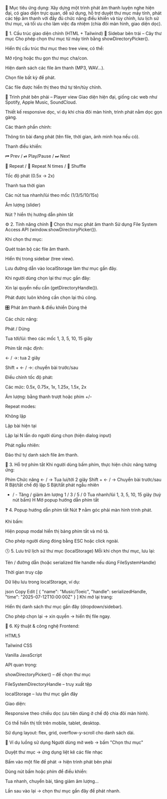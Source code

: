 🎯 Mục tiêu ứng dụng:
Xây dựng một trình phát âm thanh luyện nghe hiện đại, có giao diện trực quan, dễ sử dụng, hỗ trợ duyệt thư mục máy tính, phát các tệp âm thanh với đầy đủ chức năng điều khiển và tùy chỉnh, lưu lịch sử thư mục, và tối ưu cho làm việc đa nhiệm (chia đôi màn hình, giao diện dọc).

🧩 1. Cấu trúc giao diện chính (HTML + Tailwind)
📁 Sidebar bên trái – Cây thư mục
Cho phép chọn thư mục từ máy tính bằng showDirectoryPicker().

Hiển thị cấu trúc thư mục theo tree view, có thể:

Mở rộng hoặc thu gọn thư mục cha/con.

Hiện danh sách các file âm thanh (MP3, WAV…).

Chọn file bất kỳ để phát.

Các file được hiển thị theo thứ tự tên/tùy chỉnh.

🎵 Trình phát bên phải – Player view
Giao diện hiện đại, giống các web như Spotify, Apple Music, SoundCloud.

Thiết kế responsive dọc, ví dụ khi chia đôi màn hình, trình phát nằm dọc gọn gàng.

Các thành phần chính:

Thông tin bài đang phát (tên file, thời gian, ảnh minh họa nếu có).

Thanh điều khiển:

⏮ Prev / ⏯ Play/Pause / ⏭ Next

🔁 Repeat / 🔂 Repeat N times / 🔀 Shuffle

Tốc độ phát (0.5x → 2x)

Thanh tua thời gian

Các nút tua nhanh/lùi theo mốc (1/3/5/10/15s)

Âm lượng (slider)

Nút ? hiển thị hướng dẫn phím tắt

⚙️ 2. Tính năng chính
📂 Chọn thư mục phát âm thanh
Sử dụng File System Access API (window.showDirectoryPicker()).

Khi chọn thư mục:

Quét toàn bộ các file âm thanh.

Hiển thị trong sidebar (tree view).

Lưu đường dẫn vào localStorage làm thư mục gần đây.

Khi người dùng chọn lại thư mục gần đây:

Xin lại quyền nếu cần (getDirectoryHandle()).

Phát được luôn không cần chọn lại thủ công.

🎛 Phát âm thanh & điều khiển
Dùng thẻ <audio> kết hợp JavaScript điều khiển.

Các chức năng:

Phát / Dừng

Tua tới/lùi: theo các mốc 1, 3, 5, 10, 15 giây

Phím tắt mặc định:

← / →: tua 2 giây

Shift + ← / →: chuyển bài trước/sau

Điều chỉnh tốc độ phát:

Các mức: 0.5x, 0.75x, 1x, 1.25x, 1.5x, 2x

Âm lượng: bằng thanh trượt hoặc phím +/-

Repeat modes:

Không lặp

Lặp bài hiện tại

Lặp lại N lần do người dùng chọn (hiện dialog input)

Phát ngẫu nhiên:

Đảo thứ tự danh sách file âm thanh.

🎹 3. Hỗ trợ phím tắt
Khi người dùng bấm phím, thực hiện chức năng tương ứng:

Phím	Chức năng
← / →	Tua lui/tới 2 giây
Shift + ← / →	Chuyển bài trước/sau
R	Bật/tắt chế độ lặp
S	Bật/tắt phát ngẫu nhiên
+ / -	Tăng / giảm âm lượng
1 / 3 / 5 / 0	Tua nhanh/lùi 1, 3, 5, 10, 15 giây (tuỳ nút bấm)
H	Mở popup hướng dẫn phím tắt

❓ 4. Popup hướng dẫn phím tắt
Nút ❓ nằm góc phải màn hình trình phát.

Khi bấm:

Hiện popup modal hiển thị bảng phím tắt và mô tả.

Cho phép người dùng đóng bằng ESC hoặc click ngoài.

🕓 5. Lưu trữ lịch sử thư mục (localStorage)
Mỗi khi chọn thư mục, lưu lại:

Tên / đường dẫn (hoặc serialized file handle nếu dùng FileSystemHandle)

Thời gian truy cập

Dữ liệu lưu trong localStorage, ví dụ:

json
Copy
Edit
[
  {
    "name": "Music/Toeic",
    "handle": serializedHandle,
    "time": "2025-07-12T10:00:00Z"
  }
]
Khi mở lại trang:

Hiển thị danh sách thư mục gần đây (dropdown/sidebar).

Cho phép chọn lại → xin quyền → hiển thị file ngay.

🧱 6. Kỹ thuật & công nghệ
Frontend:

HTML5

Tailwind CSS

Vanilla JavaScript

API quan trọng:

showDirectoryPicker() – để chọn thư mục

FileSystemDirectoryHandle – truy xuất tệp

localStorage – lưu thư mục gần đây

Giao diện:

Responsive theo chiều dọc (ưu tiên dùng ở chế độ chia đôi màn hình).

Có thể hiển thị tốt trên mobile, tablet, desktop.

Sử dụng layout: flex, grid, overflow-y-scroll cho danh sách dài.

📌 Ví dụ luồng sử dụng
Người dùng mở web → bấm "Chọn thư mục"

Duyệt thư mục → ứng dụng liệt kê các file nhạc

Bấm vào một file để phát → hiện trình phát bên phải

Dùng nút bấm hoặc phím để điều khiển:

Tua nhanh, chuyển bài, tăng giảm âm lượng...

Lần sau vào lại → chọn thư mục gần đây để phát nhanh.

